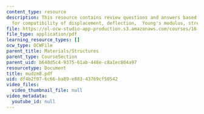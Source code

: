 ```yaml
---
content_type: resource
description: This resource contains review questions and answers based on three points
  for compatibility of displacement, deflection,  Young's modulus, stress.
file: https://ol-ocw-studio-app-production.s3.amazonaws.com/courses/16-01-unified-engineering-i-ii-iii-iv-fall-2005-spring-2006/df4b2f076c66ba89e88343769cf50542_mudzm8.pdf
file_type: application/pdf
learning_resource_types: []
ocw_type: OCWFile
parent_title: Materials/Structures
parent_type: CourseSection
parent_uid: b640d5c4-9375-61ab-448e-c8a1ec804a97
resourcetype: Document
title: mudzm8.pdf
uid: df4b2f07-6c66-ba89-e883-43769cf50542
video_files:
  video_thumbnail_file: null
video_metadata:
  youtube_id: null
---
```

